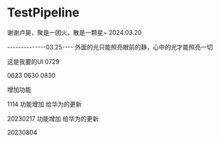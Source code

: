# TestPipeline

谢谢卢昊，聚是一团火，散是一颗星~
2024.03.20

--------------03.25----
外面的光只能照亮眼前的静，心中的光才能照亮一切

这是我要的UI 0729

0623
0630
0830

增加功能

1114 
功能增加
给华为的更新


20230217
功能增加
给华为的更新

20230804
